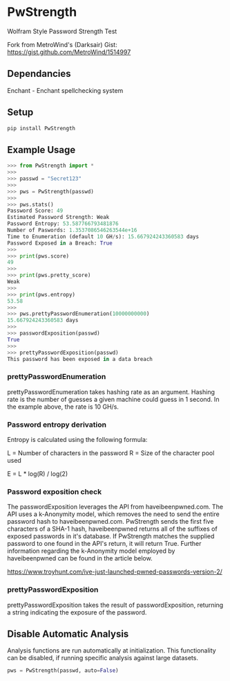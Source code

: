 # PwStrength
Wolfram Style Password Strength Test

Fork from MetroWind's (Darksair) Gist: https://gist.github.com/MetroWind/1514997

## Dependancies

Enchant - Enchant spellchecking system

## Setup
```bash
pip install PwStrength
```
## Example Usage
```python
>>> from PwStrength import *
>>>
>>> passwd = "Secret123"
>>>
>>> pws = PwStrength(passwd)
>>>
>>> pws.stats()
Password Score: 49
Estimated Password Strength: Weak
Password Entropy: 53.587766793481876
Number of Paswords: 1.3537086546263544e+16
Time to Enumeration (default 10 GH/s): 15.667924243360583 days
Password Exposed in a Breach: True
>>>
>>> print(pws.score)
49
>>>
>>> print(pws.pretty_score)
Weak
>>>
>>> print(pws.entropy)
53.58
>>>
>>> pws.prettyPasswordEnumeration(10000000000)
15.667924243360583 days
>>>
>>> passwordExposition(passwd)
True
>>>
>>> prettyPasswordExposition(passwd)
This password has been exposed in a data breach
```
### prettyPasswordEnumeration
prettyPasswordEnumeration takes hashing rate as an argument. Hashing rate is the number of 
guesses a given machine could guess in 1 second. In the example above, the rate is 10 GH/s.

### Password entropy derivation
Entropy is calculated using the following formula:

L = Number of characters in the password
R = Size of the character pool used

E = L * log(R) / log(2)

### Password exposition check
The passwordExposition leverages the API from haveibeenpwned.com. The API uses a k-Anonymity model, which
removes the need to send the entire password hash to haveibeenpwned.com. PwStrength sends the first five
characters of a SHA-1 hash, haveibeenpwned returns all of the suffixes of exposed passwords in it's 
database. If PwStrength matches the supplied password to one found in the API's return, it will return
True. Further information regarding the k-Anonymity model employed by haveibeenpwned can be found in
the article below.

https://www.troyhunt.com/ive-just-launched-pwned-passwords-version-2/

### prettyPasswordExposition
prettyPasswordExposition takes the result of passwordExposition, returning a string indicating the
exposure of the password.

## Disable Automatic Analysis
Analysis functions are run automatically at initialization. This functionality can be disabled, if 
running specific analysis against large datasets.

```python
pws = PwStrength(passwd, auto=False)
```
